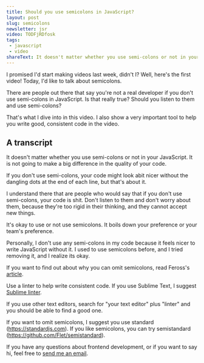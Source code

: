 ```yaml
---
title: Should you use semicolons in JavaScript?
layout: post
slug: semicolons
newsletter: jsr
video: TODFjRDfosk
tags:
 - javascript
 - video
shareText: It doesn't matter whether you use semi-colons or not in your JavaScript. You can write good code either way.
---
```


I promised I'd start making videos last week, didn't I? Well, here's the first video! Today, I'd like to talk about semicolons.

There are people out there that say you're not a real developer if you don't use semi-colons in JavaScript. Is that really true? Should you listen to them and use semi-colons?

That's what I dive into in this video. I also show a very important tool to help you write good, consistent code in the video.

<!--more-->

## A transcript

It doesn't matter whether you use semi-colons or not in your JavaScript. It is not going to make a big difference in the quality of your code.

If you don't use semi-colons, your code might look abit nicer without the dangling dots at the end of each line, but that's about it.

I understand there that are people who would say that if you don't use semi-colons, your code is shit. Don't listen to them and don't worry about them, because they're too rigid in their thinking, and they cannot accept new things.

It's okay to use or not use semicolons. It boils down your preference or your team's preference.

Personally, I don't use any semi-colons in my code because it feels nicer to write JavaScript without it. I used to use semicolons before, and I tried removing it, and I realize its okay.

If you want to find out about why you can omit semicolons, read Feross's [article](https://feross.org/never-use-semicolons/).

Use a linter to help write consistent code. If you use Sublime Text, I suggest [Sublime linter](https://packagecontrol.io/packages/SublimeLinter).

If you use other text editors, search for "your text editor" plus "linter" and you should be able to find a good one.

If you want to omit semicolons, I suggest you use standard (https://standardjs.com). If you like semicolons, you can try semistandard (https://github.com/Flet/semistandard).

If you have any questions about frontend development, or if you want to say hi, feel free to [send me an email](https://zellwk.com/apply).
